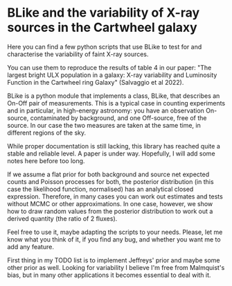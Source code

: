 # BLike and the variability of X-ray sources in the Cartwheel galaxy

Here you can find a few python scripts that use BLike to test
for and characterise the variability of faint X-ray sources.

You can use them to reproduce the results of table 4 in our
paper: "The largest bright ULX population in a galaxy: X-ray
variability and Luminosity Function in the Cartwheel ring Galaxy"
(Salvaggio et al 2022).

BLike is a python module that implements a class, BLike, that
describes an On-Off pair of measurements. This is a typical
case in counting experiments and in particular, in high-energy
astronomy: you have an observation On-source, contaminated
by background, and one Off-source, free of the source. In our
case the two measures are taken at the same time, in different
regions of the sky.

While proper documentation is still lacking, this library has
reached quite a stable and reliable level. A paper is under way.
Hopefully, I will add some notes here before too long.

If we assume a flat prior for both background and source net
expected counts and Poisson processes for both, the posterior
distribution (in this case the likelihood function, normalised)
has an analytical closed expression. Therefore, in many cases
you can work out estimates and tests without MCMC or other
approximations. In one case, however, we show how to draw
random values from the posterior distribution to work out a
derived quantity (the ratio of 2 fluxes). 

Feel free to use it, maybe adapting the scripts to your needs.
Please, let me know what you think of it, if you find any bug,
and whether you want me to add any feature.

First thing in my TODO list is to implement Jeffreys' prior
and maybe some other prior as well. Looking for variability
I believe I'm free from Malmquist's bias, but in many other
applications it becomes essential to deal with it. 
